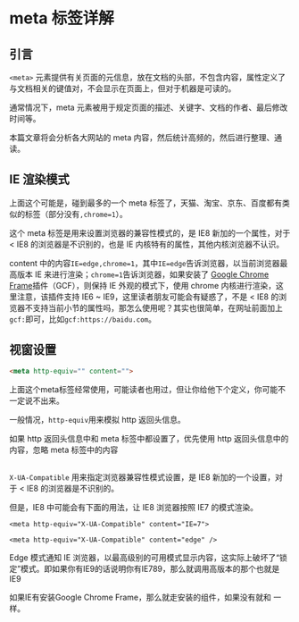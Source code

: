 # meta 标签详解

## 引言

`<meta>` 元素提供有关页面的元信息，放在文档的头部，不包含内容，属性定义了与文档相关的键值对，不会显示在页面上，但对于机器是可读的。

通常情况下，meta 元素被用于规定页面的描述、关键字、文档的作者、最后修改时间等。

本篇文章将会分析各大网站的 meta 内容，然后统计高频的，然后进行整理、通读。

## IE 渲染模式<meta http-equiv="X-UA-Compatible" content="IE=edge,chrome=1" />
上面这个可能是，碰到最多的一个 meta 标签了，天猫、淘宝、京东、百度都有类似的标签（部分没有`,chrome=1`）。

这个 meta 标签是用来设置浏览器的兼容性模式的，是 IE8 新加的一个属性，对于 < IE8 的浏览器是不识别的，也是 IE 内核特有的属性，其他内核浏览器不认识。

content 中的内容`IE=edge,chrome=1`，其中`IE=edge`告诉浏览器，以当前浏览器最高版本 IE 来进行渲染；`chrome=1`告诉浏览器，如果安装了 [Google Chrome Frame](https://en.wikipedia.org/wiki/Google_Chrome_Frame)插件（GCF），则保持 IE 外观的模式下，使用 chrome 内核进行渲染，这里注意，该插件支持 IE6 ~ IE9，这里读者朋友可能会有疑惑了，不是 < IE8 的浏览器不支持当前小节的属性吗，那怎么使用呢？其实也很简单，在网址前面加上`gcf:`即可，比如`gcf:https://baidu.com`。

## 视窗设置 <meta name="viewport" content="width=device-width, initial-scale=1, maximum-scale=1, user-scalable=no"/>


```html
<meta http-equiv="" content="">
```
上面这个meta标签经常使用，可能读者也用过，但让你给他下个定义，你可能不一定说不出来。

一般情况，`http-equiv`用来模拟 http 返回头信息。

如果 http 返回头信息中和 meta 标签中都设置了，优先使用 http 返回头信息中的内容，忽略 meta 标签中的内容

## <meta http-equiv="X-UA-Compatible" content="IE=Edge,chrome=1" >
`X-UA-Compatible` 用来指定浏览器兼容性模式设置，是 IE8 新加的一个设置，对于 < IE8 的浏览器是不识别的。

但是，IE8 中可能会有下面的用法，让 IE8 浏览器按照 IE7 的模式渲染。
```
<meta http-equiv="X-UA-Compatible" content="IE=7">
```

`<meta http-equiv="X-UA-Compatible" content="edge" />`

Edge 模式通知 IE 浏览器，以最高级别的可用模式显示内容，这实际上破坏了“锁定”模式。即如果你有IE9的话说明你有IE789，那么就调用高版本的那个也就是IE9

<meta http-equiv="X-UA-Compatible" content="IE=Edge,chrome=1" >

如果IE有安装Google Chrome Frame，那么就走安装的组件，如果没有就和 <meta http-equiv="X-UA-Compatible" content="edge" />一样。

